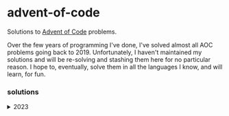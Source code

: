 # advent-of-code

Solutions to [Advent of Code](https://adventofcode.com/) problems.

Over the few years of programming I've done, I've solved almost all AOC problems going back to 2019. Unfortunately, I haven't maintained my solutions and will be re-solving and stashing them here for no particular reason. I hope to, eventually, solve them in all the languages I know, and will learn, for fun.

### solutions

<details>
<summary>2023</summary>

| day | c | cpp | python | java | rust | javascript |
| :-: | :-: | :-: | :-: | :-: | :-: | :-: | 
| 01 | [✔️](2023/01/c) | - | - | - | - | - |
| 02 | [✔️](2023/02/c) | - | - | - | - | - |
| 03 | [✔️](2023/03/c) | - | - | - | - | - |
| 04 | - | - | [✔️](2023/04/python) | - | - | - |
| 06 | - | [✔️](2023/06/cpp) | - | - | - | - |
| 07 | - | [✔️](2023/07/cpp) | - | - | - | - |
| 08 | - | - | [✔️](2023/08/python) | - | - | - |
| 09 | - | [✔️](2023/09/cpp) | - | - | - | - |
| 11 | - | [✔️](2023/11/cpp) | - | - | - | - |
| 13 | - | [✔️](2023/13/cpp) | - | - | - | - |
| 14 | - | [✔️](2023/14/cpp) | - | - | - | - |
| 15 | [✔️](2023/15/c) | [✔️](2023/15/cpp) | - | - | - | - |
| 16 | - | [✔️](2023/16/cpp) | - | - | - | - |
| 17 | - | [✔️](2023/17/cpp) | - | - | - | - |
| 18 | - | [✔️](2023/18/cpp) | - | - | - | - |
| 19 | - | - | [✔️](2023/19/python) | - | - | - |
| 24 | - | - | [✔️](2023/24/python) | - | - | - |

</details>
